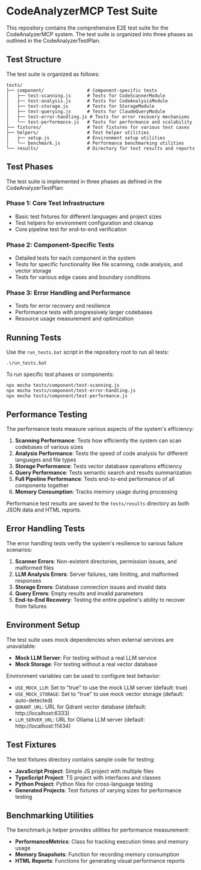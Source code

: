 # CodeAnalyzerMCP Test Suite

This repository contains the comprehensive E2E test suite for the CodeAnalyzerMCP system. The test suite is organized into three phases as outlined in the CodeAnalyzerTestPlan.

## Test Structure

The test suite is organized as follows:

```
tests/
├── component/                # Component-specific tests
│   ├── test-scanning.js      # Tests for CodeScannerModule
│   ├── test-analysis.js      # Tests for CodeAnalysisModule
│   ├── test-storage.js       # Tests for StorageModule
│   ├── test-querying.js      # Tests for ClaudeQueryModule
│   ├── test-error-handling.js # Tests for error recovery mechanisms
│   └── test-performance.js   # Tests for performance and scalability
├── fixtures/                 # Test fixtures for various test cases
├── helpers/                  # Test helper utilities
│   ├── setup.js              # Environment setup utilities
│   └── benchmark.js          # Performance benchmarking utilities
└── results/                  # Directory for test results and reports
```

## Test Phases

The test suite is implemented in three phases as defined in the CodeAnalyzerTestPlan:

### Phase 1: Core Test Infrastructure
- Basic test fixtures for different languages and project sizes
- Test helpers for environment configuration and cleanup
- Core pipeline test for end-to-end verification

### Phase 2: Component-Specific Tests
- Detailed tests for each component in the system
- Tests for specific functionality like file scanning, code analysis, and vector storage
- Tests for various edge cases and boundary conditions

### Phase 3: Error Handling and Performance
- Tests for error recovery and resilience
- Performance tests with progressively larger codebases
- Resource usage measurement and optimization

## Running Tests

Use the `run_tests.bat` script in the repository root to run all tests:

```
.\run_tests.bat
```

To run specific test phases or components:

```
npx mocha tests/component/test-scanning.js
npx mocha tests/component/test-error-handling.js
npx mocha tests/component/test-performance.js
```

## Performance Testing

The performance tests measure various aspects of the system's efficiency:

1. **Scanning Performance**: Tests how efficiently the system can scan codebases of various sizes
2. **Analysis Performance**: Tests the speed of code analysis for different languages and file types
3. **Storage Performance**: Tests vector database operations efficiency
4. **Query Performance**: Tests semantic search and results summarization
5. **Full Pipeline Performance**: Tests end-to-end performance of all components together
6. **Memory Consumption**: Tracks memory usage during processing

Performance test results are saved to the `tests/results` directory as both JSON data and HTML reports.

## Error Handling Tests

The error handling tests verify the system's resilience to various failure scenarios:

1. **Scanner Errors**: Non-existent directories, permission issues, and malformed files
2. **LLM Analysis Errors**: Server failures, rate limiting, and malformed responses
3. **Storage Errors**: Database connection issues and invalid data
4. **Query Errors**: Empty results and invalid parameters
5. **End-to-End Recovery**: Testing the entire pipeline's ability to recover from failures

## Environment Setup

The test suite uses mock dependencies when external services are unavailable:

- **Mock LLM Server**: For testing without a real LLM service
- **Mock Storage**: For testing without a real vector database

Environment variables can be used to configure test behavior:

- `USE_MOCK_LLM`: Set to "true" to use the mock LLM server (default: true)
- `USE_MOCK_STORAGE`: Set to "true" to use mock vector storage (default: auto-detected)
- `QDRANT_URL`: URL for Qdrant vector database (default: http://localhost:6333)
- `LLM_SERVER_URL`: URL for Ollama LLM server (default: http://localhost:11434)

## Test Fixtures

The test fixtures directory contains sample code for testing:

- **JavaScript Project**: Simple JS project with multiple files
- **TypeScript Project**: TS project with interfaces and classes
- **Python Project**: Python files for cross-language testing
- **Generated Projects**: Test fixtures of varying sizes for performance testing

## Benchmarking Utilities

The benchmark.js helper provides utilities for performance measurement:

- **PerformanceMetrics**: Class for tracking execution times and memory usage
- **Memory Snapshots**: Function for recording memory consumption
- **HTML Reports**: Functions for generating visual performance reports
